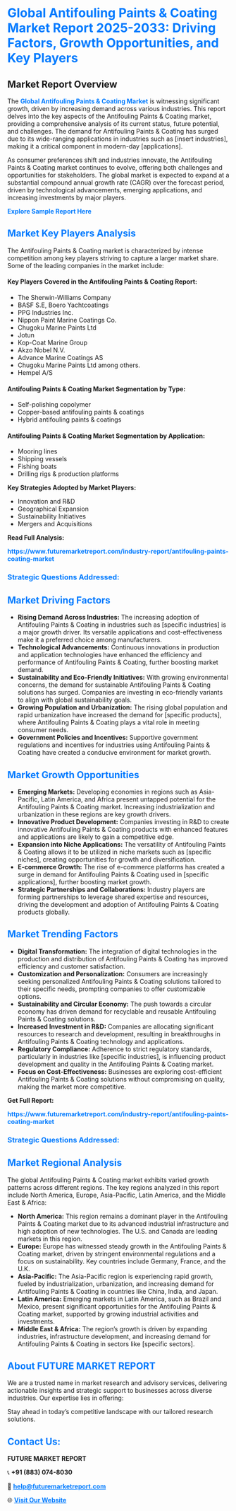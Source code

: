 <h1 style="color: #007BFF;">Global Antifouling Paints & Coating Market Report 2025-2033: Driving Factors, Growth Opportunities, and Key Players</h1>

<section id="overview">
<h2>Market Report Overview</h2>
<p>The <a href="https://www.futuremarketreport.com/industry-report/antifouling-paints-coating-market" style="color: #007BFF; text-decoration: none;"><strong>Global Antifouling Paints & Coating Market</strong></a> is witnessing significant growth, driven by increasing demand across various industries. This report delves into the key aspects of the Antifouling Paints & Coating market, providing a comprehensive analysis of its current status, future potential, and challenges. The demand for Antifouling Paints & Coating has surged due to its wide-ranging applications in industries such as [insert industries], making it a critical component in modern-day [applications].</p>
<p>As consumer preferences shift and industries innovate, the Antifouling Paints & Coating market continues to evolve, offering both challenges and opportunities for stakeholders. The global market is expected to expand at a substantial compound annual growth rate (CAGR) over the forecast period, driven by technological advancements, emerging applications, and increasing investments by major players.</p>
</section>

<section id="overview">
<p><a href="https://www.futuremarketreport.com/request-sample/reportId=42364" style="color: #007BFF; text-decoration: none;"><strong>Explore Sample Report Here</strong></a></p>
</section>

<section id="key-players">
<h2 style="color: #007BFF;">Market Key Players Analysis</h2>
<p>The Antifouling Paints & Coating market is characterized by intense competition among key players striving to capture a larger market share. Some of the leading companies in the market include:</p>
<h4>Key Players Covered in the Antifouling Paints & Coating Report:</h4>
<ul><li>The Sherwin-Williams Company</li><li>BASF S.E, Boero Yachtcoatings</li><li>PPG Industries Inc.</li><li>Nippon Paint Marine Coatings Co.</li><li>Chugoku Marine Paints Ltd</li><li>Jotun</li><li>Kop-Coat Marine Group</li><li>Akzo Nobel N.V.</li><li>Advance Marine Coatings AS</li><li>Chugoku Marine Paints Ltd among others.</li><li>Hempel A/S</li></ul>
<h4>Antifouling Paints & Coating Market Segmentation by Type:</h4>
<ul><li>Self-polishing copolymer</li><li>Copper-based antifouling paints &amp; coatings</li><li>Hybrid antifouling paints &amp; coatings</li></ul>

<h4>Antifouling Paints & Coating Market Segmentation by Application:</h4>
<ul><li>Mooring lines</li><li>Shipping vessels</li><li>Fishing boats</li><li>Drilling rigs &amp; production platforms</li></ul>
<p><strong>Key Strategies Adopted by Market Players:</strong></p>
<ul>
<li>Innovation and R&D</li>
<li>Geographical Expansion</li>
<li>Sustainability Initiatives</li>
<li>Mergers and Acquisitions</li>
</ul>
</section>

<section>
<p><strong>Read Full Analysis: </strong></p><a href="https://www.futuremarketreport.com/industry-report/antifouling-paints-coating-market" style="color: #007BFF; text-decoration: none;"><strong>https://www.futuremarketreport.com/industry-report/antifouling-paints-coating-market</strong></a>
<h3 style="color: #007BFF;">Strategic Questions Addressed:</h3>
</section>

<section id="driving-factors">
<h2 style="color: #007BFF;">Market Driving Factors</h2>
<ul>
<li><strong>Rising Demand Across Industries:</strong> The increasing adoption of Antifouling Paints & Coating in industries such as [specific industries] is a major growth driver. Its versatile applications and cost-effectiveness make it a preferred choice among manufacturers.</li>
<li><strong>Technological Advancements:</strong> Continuous innovations in production and application technologies have enhanced the efficiency and performance of Antifouling Paints & Coating, further boosting market demand.</li>
<li><strong>Sustainability and Eco-Friendly Initiatives:</strong> With growing environmental concerns, the demand for sustainable Antifouling Paints & Coating solutions has surged. Companies are investing in eco-friendly variants to align with global sustainability goals.</li>
<li><strong>Growing Population and Urbanization:</strong> The rising global population and rapid urbanization have increased the demand for [specific products], where Antifouling Paints & Coating plays a vital role in meeting consumer needs.</li>
<li><strong>Government Policies and Incentives:</strong> Supportive government regulations and incentives for industries using Antifouling Paints & Coating have created a conducive environment for market growth.</li>
</ul>
</section>

<section id="growth-opportunities">
<h2 style="color: #007BFF;">Market Growth Opportunities</h2>
<ul>
<li><strong>Emerging Markets:</strong> Developing economies in regions such as Asia-Pacific, Latin America, and Africa present untapped potential for the Antifouling Paints & Coating market. Increasing industrialization and urbanization in these regions are key growth drivers.</li>
<li><strong>Innovative Product Development:</strong> Companies investing in R&D to create innovative Antifouling Paints & Coating products with enhanced features and applications are likely to gain a competitive edge.</li>
<li><strong>Expansion into Niche Applications:</strong> The versatility of Antifouling Paints & Coating allows it to be utilized in niche markets such as [specific niches], creating opportunities for growth and diversification.</li>
<li><strong>E-commerce Growth:</strong> The rise of e-commerce platforms has created a surge in demand for Antifouling Paints & Coating used in [specific applications], further boosting market growth.</li>
<li><strong>Strategic Partnerships and Collaborations:</strong> Industry players are forming partnerships to leverage shared expertise and resources, driving the development and adoption of Antifouling Paints & Coating products globally.</li>
</ul>
</section>

<section id="trending-factors">
<h2 style="color: #007BFF;">Market Trending Factors</h2>
<ul>
<li><strong>Digital Transformation:</strong> The integration of digital technologies in the production and distribution of Antifouling Paints & Coating has improved efficiency and customer satisfaction.</li>
<li><strong>Customization and Personalization:</strong> Consumers are increasingly seeking personalized Antifouling Paints & Coating solutions tailored to their specific needs, prompting companies to offer customizable options.</li>
<li><strong>Sustainability and Circular Economy:</strong> The push towards a circular economy has driven demand for recyclable and reusable Antifouling Paints & Coating solutions.</li>
<li><strong>Increased Investment in R&D:</strong> Companies are allocating significant resources to research and development, resulting in breakthroughs in Antifouling Paints & Coating technology and applications.</li>
<li><strong>Regulatory Compliance:</strong> Adherence to strict regulatory standards, particularly in industries like [specific industries], is influencing product development and quality in the Antifouling Paints & Coating market.</li>
<li><strong>Focus on Cost-Effectiveness:</strong> Businesses are exploring cost-efficient Antifouling Paints & Coating solutions without compromising on quality, making the market more competitive.</li>
</ul>
</section>

<section>
<p><strong>Get Full Report: </strong></p><a href="https://www.futuremarketreport.com/industry-report/antifouling-paints-coating-market" style="color: #007BFF; text-decoration: none;"><strong>https://www.futuremarketreport.com/industry-report/antifouling-paints-coating-market</strong></a>
<h3 style="color: #007BFF;">Strategic Questions Addressed:</h3>
</section>


<section id="regional-analysis">
<h2 style="color: #007BFF;">Market Regional Analysis</h2>
<p>The global Antifouling Paints & Coating market exhibits varied growth patterns across different regions. The key regions analyzed in this report include North America, Europe, Asia-Pacific, Latin America, and the Middle East & Africa:</p>
<ul>
<li><strong>North America:</strong> This region remains a dominant player in the Antifouling Paints & Coating market due to its advanced industrial infrastructure and high adoption of new technologies. The U.S. and Canada are leading markets in this region.</li>
<li><strong>Europe:</strong> Europe has witnessed steady growth in the Antifouling Paints & Coating market, driven by stringent environmental regulations and a focus on sustainability. Key countries include Germany, France, and the U.K.</li>
<li><strong>Asia-Pacific:</strong> The Asia-Pacific region is experiencing rapid growth, fueled by industrialization, urbanization, and increasing demand for Antifouling Paints & Coating in countries like China, India, and Japan.</li>
<li><strong>Latin America:</strong> Emerging markets in Latin America, such as Brazil and Mexico, present significant opportunities for the Antifouling Paints & Coating market, supported by growing industrial activities and investments.</li>
<li><strong>Middle East & Africa:</strong> The region’s growth is driven by expanding industries, infrastructure development, and increasing demand for Antifouling Paints & Coating in sectors like [specific sectors].</li>
</ul>
</section>

<footer>
<h2 style="color: #007BFF;">About FUTURE MARKET REPORT</h2>
<p>We are a trusted name in market research and advisory services, delivering actionable insights and strategic support to businesses across diverse industries. Our expertise lies in offering:</p>

<p>Stay ahead in today’s competitive landscape with our tailored research solutions.</p>

<h2 style="color: #007BFF;">Contact Us:</h2>
<p><strong>FUTURE MARKET REPORT</strong></p>
<p>📞 <strong>+91 (883) 074-8030</strong></p>
<p>📧 <strong><a href="mailto:help@futuremarketreport.com" style="color: #007BFF;">help@futuremarketreport.com</a></strong></p>
<p>🌐 <strong><a href="https://www.futuremarketreport.com/" style="color: #007BFF;">Visit Our Website</a></strong></p>
</footer>